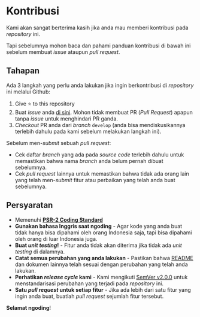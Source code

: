 # Kontribusi

Kami akan sangat berterima kasih jika anda mau memberi kontribusi pada *repository* ini.

Tapi sebelumnya mohon baca dan pahami panduan kontribusi di bawah ini sebelum membuat *issue* ataupun *pull request*.

## Tahapan

Ada 3 langkah yang perlu anda lakukan jika ingin berkontribusi di *repository* ini melalui Github:

1. Give ⭐️ to this repository
2. Buat *issue* anda [di sini](https://github.com/ianriizky/coding-interview/issues). Mohon tidak membuat PR (*Pull Request*) apapun tanpa *issue* untuk menghindari PR ganda.
3. *Checkout* PR anda dari *branch* `develop` (anda bisa mendiskusikannya terlebih dahulu pada kami sebelum melakukan langkah ini).

Sebelum men-*submit* sebuah *pull request*:

- Cek daftar *branch* yang ada pada *source code* terlebih dahulu untuk memastikan bahwa nama *branch* anda belum pernah dibuat sebelumnya.
- Cek *pull request* lainnya untuk memastikan bahwa tidak ada orang lain yang telah men-*submit* fitur atau perbaikan yang telah anda buat sebelumnya.

## Persyaratan

- Memenuhi **[PSR-2 Coding Standard](https://github.com/php-fig/fig-standards/blob/master/accepted/PSR-2-coding-style-guide.md)**
- **Gunakan bahasa Inggris saat ngoding** - Agar kode yang anda buat tidak hanya bisa dipahami oleh orang Indonesia saja, tapi bisa dipahami oleh orang di luar Indonesia juga.
- **Buat *unit testing*!** - Fitur anda tidak akan diterima jika tidak ada *unit testing* di dalamnya.
- **Catat semua perubahan yang anda lakukan** - Pastikan bahwa [README](README.md) dan dokumen lainnya telah sesuai dengan perubahan yang telah anda lakukan.
- **Perhatikan *release cycle* kami** - Kami mengikuti [SemVer v2.0.0](https://semver.org/) untuk menstandarisasi perubahan yang terjadi pada *repository* ini.
- **Satu *pull request* untuk setiap fitur** - Jika ada lebih dari satu fitur yang ingin anda buat, buatlah *pull request* sejumlah fitur tersebut.

**Selamat ngoding**!
